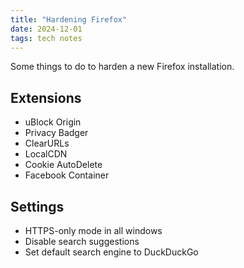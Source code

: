 ```yaml
---
title: "Hardening Firefox"
date: 2024-12-01
tags: tech notes
---
```


Some things to do to harden a new Firefox installation.

## Extensions
- uBlock Origin
- Privacy Badger
- ClearURLs
- LocalCDN
- Cookie AutoDelete
- Facebook Container

## Settings
- HTTPS-only mode in all windows
- Disable search suggestions
- Set default search engine to DuckDuckGo